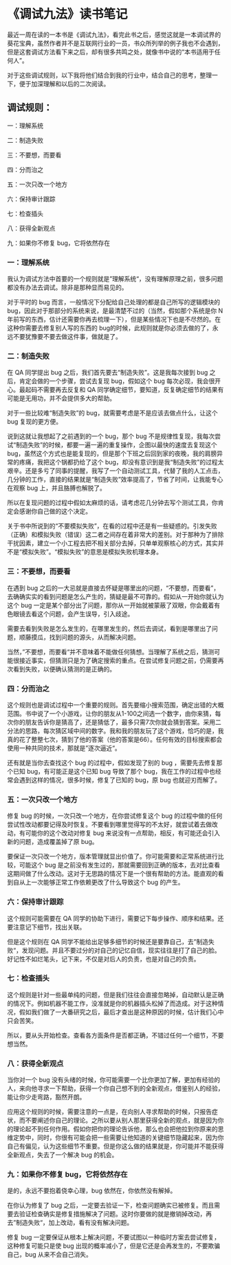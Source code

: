 # 《调试九法》读书笔记

最近一周在读的一本书是《调试九法》，看完此书之后，感觉这就是一本调试界的葵花宝典，虽然作者并不是互联网行业的一员，书众所列举的例子我也不会遇到，但是这套调试方法看下来之后，却有很多共鸣之处，就像书中说的“本书适用于任何人”。

对于这些调试规则，以下我将他们结合到我的行业中，结合自己的思考，整理一下，便于加深理解和以后的二次阅读。

## 调试规则：

一：理解系统

二：制造失败

三：不要想，而要看

四：分而治之

五：一次只改一个地方

六：保持审计跟踪

七：检查插头

八：获得全新观点

九：如果你不修复 bug，它将依然存在

### 一：理解系统

我认为调试方法中首要的一个规则就是”理解系统“，没有理解原理之前，很多问题都没有办法去调试。除非是那种显而易见的。

对于平时的 bug 而言，一般情况下分配给自己处理的都是自己所写的逻辑模块的 bug，因此对于那部分的系统来说，是最清楚不过的（当然，假如那个系统是你 N 年前写的东西，估计还需要你再去梳理一下），但是某些情况下也是不尽然的。在这种你需要去修复别人写的东西的 bug的时候，此规则就是你必须去做的了，永远不要犹豫要不要去做这件事，做就是了。

### 二：制造失败

在 QA 同学提出 bug 之后，我们首先要去“制造失败”。这是我每次接到 bug 之后，肯定会做的一个步骤，尝试去复现 bug，假如这个 bug 每次必现，我会很开心。最起码不需要再去反复和 QA 同学确定细节，要知道，反复确定细节的结果有可能是无用功，并不会提供多大的帮助。

对于一些比较难“制造失败”的 bug，就需要考虑是不是应该去做点什么，让这个 bug 复现的更方便。

说到这就让我想起了之前遇到的一个 bug，那个 bug 不是规律性复现，我每次尝试“制造失败”的时候，都要一遍一遍的重复操作，企图以最快的速度去复现这个 bug，虽然这个方式也是能复现的，但是那个下班之后回到家的夜晚，我的肩膀异常的疼痛，我把这个锅都扔给了这个 bug，却没有意识到是我“制造失败”的过程太艰辛。还是多亏了同事的提醒，我写了一个自动测试工具，代替了我的人工点击，几分钟的工作，直接的结果就是“制造失败”效率提高了，节省了时间，让我能专心在观察 bug 上，并且胳膊也解脱了。

所以在复现问题的过程中假如太麻烦的话，请考虑花几分钟去写个测试工具，你肯定会感谢你自己做的这个决定。

关于书中所说到的“不要模拟失败”，在看的过程中还是有一些疑惑的。引发失败（正确）和模拟失败（错误）这二者之间存在着非常大的差别。对于那种为了排除干扰因素，建立一个小工程去把不相关部分去掉，只单单观察核心的方式，其实并不是“模拟失败”。“模拟失败”的意思是模拟失败机理本身。

### 三：不要想，而要看

在遇到 bug 之后的一大忌就是直接去怀疑是哪里出的问题，“不要想，而要看”，去确确实实的看到问题是怎么产生的，猜疑是最不可靠的。假如从一开始你就认为这个 bug 一定是某个部分出了问题，那你从一开始就被蒙蔽了双眼，你会戴着有色眼镜去看这个问题，会产生误导，引入歧途。

需要去看到失败是怎么发生的，在哪里发生的，然后去调试，看到是哪里出了问题，顺藤摸瓜，找到问题的源头，从而解决问题。

当然，”不要想，而要看“并不意味着不能做任何猜想。当理解了系统之后，猜测可能很接近事实，但猜测只是为了确定搜索的重点。在尝试修复问题之前，仍需要再次看到失败，以便确认猜测的是正确的。

### 四：分而治之

这个规则也是调试过程中一个重要的规则。首先要缩小搜索范围，确定出错的大概范围。书中说了一个小游戏，让你的朋友从1-100之间选一个数字，由你来猜，每次你的朋友告诉你是猜高了，还是猜低了，最多只需7次你就会猜到答案。采用二分法的思路，每次猜区域中间的数字。我和我的朋友玩了这个游戏，恰巧的是，我真的花了整整七次，猜到了他的答案（他的答案是66）。任何有效的目标搜索都会使用一种共同的技术，那就是”逐次逼近“。

还有就是当你去查找这个 bug 的过程中，假如发现了别的 bug ，需要先去修复那个已知 bug，有可能正是这个已知 bug 导致了那个 bug，我在工作的过程中也经常会遇到这样的情况，很多时候，修复了已知的 bug，原 bug 也就迎刃而解了。

### 五：一次只改一个地方

修复 bug 的时候，一次只改一个地方，在你尝试修复这个 bug 的过程中做的任何尝试性改动都要记得及时恢复。不要看到哪里觉得写的不太好，就尝试着去做改动，有可能你的这个改动对修复 bug 来说没有一点帮助，相反，有可能还会引入新的问题，造成覆盖掉了原 bug。

要保证一次只改一个地方，版本管理就显出价值了。你可能需要和正常系统进行比较，可能这个 bug 是之前没有发生过的，那就需要回到正确的版本，去对比查看这期间做了什么改动。这对于无思路的情况下是一个很有帮助的方法。能直观的看到自从上一次能够正常工作依赖更改了什么导致这个 bug 的产生。

### 六：保持审计跟踪

这个规则可能需要在 QA 同学的协助下进行，需要记下每步操作、顺序和结果。还要注意记下细节，找出关联。

但是这个规则在 QA 同学不能给出足够多细节的时候还是要靠自己，去”制造失败“，发现问题。并且不要过分的对自己的记忆自信，现实往往是打了自己的脸。好记性不如烂笔头，记下来，不仅是对后人的负责，也是对自己的负责。

### 七：检查插头

这个规则是针对一些最单纯的问题，但是我们往往会直接忽略掉，自动默认是正确的情况下。例如机器不能工作，没准就是你的机器插头松掉了而造成。对于这种情况，假如我们做了一大番研究之后，最后才查出是这种原因的时候，估计我们心中只会苦笑。

所以，要从头开始检查。查看各方面条件是否都正确，不错过任何一个细节，不要想当然。

### 八：获得全新观点

当你对一个 bug 没有头绪的时候，你可能需要一个比你更加了解，更加有经验的人，来向他寻求一下帮助，获得一个你自己想不到的全新观点，借鉴别人的经验，能让你少走弯路，豁然开朗。

应用这个规则的时候，需要注意的一点是，在向别人寻求帮助的时候，只报告症状，而不要阐述你自己的理论。之所以要从别人那里获得全新的观点，就是因为你的理论起不到任何作用。假如你把你的理论告诉他，那么也会把他拉到你原来的思维定势中，同时，你很有可能会把一些需要让他知道的关键细节隐藏起来，因为你自己有偏见，认为这些细节不重要。但是你这么做的结果就是，你可能并不能获得全新观点，失去了一个解决 bug 的机会。

### 九：如果你不修复 bug，它将依然存在

是的，永远不要抱着侥幸心理，bug 依然在，你依然没有解掉。

在你认为修复了 bug 之后，一定要去验证一下，检查问题确实已被修复。而且需要去验证检查确实是修复措施解决了问题。这时你要做的就是撤销掉改动，再去”制造失败“，加上改动，看有没有解决问题。

修复 bug 一定要保证从根本上解决问题，不要试图以一种临时方案去尝试修复，这种修复可能只是使 bug 出现的概率减小了，但是它还是会再发生的，不要欺骗自己，bug 从来不会自己消失。
